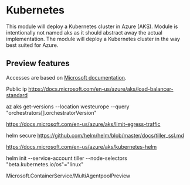 # Kubernetes

This module will deploy a Kubernetes cluster in Azure (AKS). Module is intentionally not named aks as it should abstract away the actual implementation. The module will deploy a Kubernetes cluster in the way best suited for Azure.

## Preview features

Accesses are based on [Microsoft documentation](https://docs.microsoft.com/en-us/azure/aks/kubernetes-service-principal).

Public ip
https://docs.microsoft.com/en-us/azure/aks/load-balancer-standard

az aks get-versions --location westeurope --query "orchestrators[].orchestratorVersion"


https://docs.microsoft.com/en-us/azure/aks/limit-egress-traffic


helm secure
https://github.com/helm/helm/blob/master/docs/tiller_ssl.md

https://docs.microsoft.com/en-us/azure/aks/kubernetes-helm

helm init --service-account tiller --node-selectors "beta.kubernetes.io/os"="linux"


Microsoft.ContainerService/MultiAgentpoolPreview